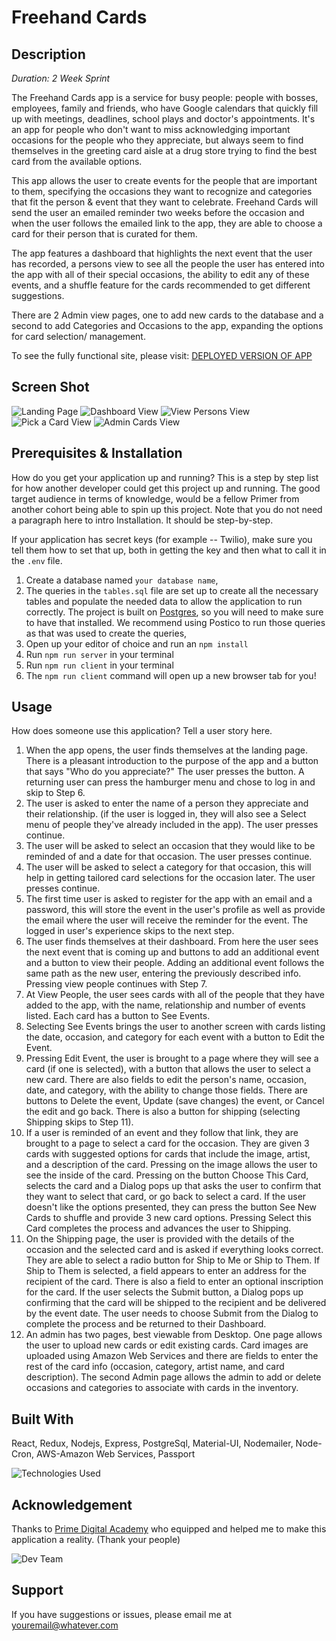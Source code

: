 
# Freehand Cards

## Description

_Duration: 2 Week Sprint_

The Freehand Cards app is a service for busy people: people with bosses, employees, family and friends, who have Google calendars that quickly fill up with meetings, deadlines, school plays and doctor's appointments. It's an app for people who don't want to miss acknowledging important occasions for the people who they appreciate, but always seem to find themselves in the greeting card aisle at a drug store trying to find the best card from the available options. 

This app allows the user to create events for the people that are important to them, specifying the occasions they want to recognize and categories that fit the person & event that they want to celebrate. Freehand Cards will send the user an emailed reminder two weeks before the occasion and when the user follows the emailed link to the app, they are able to choose a card for their person that is curated for them. 

The app features a dashboard that highlights the next event that the user has recorded, a persons view to see all the people the user has entered into the app with all of their special occasions, the ability to edit any of these events, and a shuffle feature for the cards recommended to get different suggestions.

There are 2 Admin view pages, one to add new cards to the database and a second to add Categories and Occasions to the app, expanding the options for card selection/ management.

To see the fully functional site, please visit: [DEPLOYED VERSION OF APP](www.heroku.com)

## Screen Shot

![Landing Page](documentation/images/Freehand-V1.png)
![Dashboard View](documentation/images/Freehand-V4.png)
![View Persons View](documentation/images/Freehand-V6.png)
![Pick a Card View](documentation/images/Freehand-V8.png)
![Admin Cards View](documentation/images/AdminCards.png)



## Prerequisites & Installation

How do you get your application up and running? This is a step by step list for how another developer could get this project up and running. The good target audience in terms of knowledge, would be a fellow Primer from another cohort being able to spin up this project. Note that you do not need a paragraph here to intro Installation. It should be step-by-step.

If your application has secret keys (for example --  Twilio), make sure you tell them how to set that up, both in getting the key and then what to call it in the `.env` file.

1. Create a database named `your database name`,
2. The queries in the `tables.sql` file are set up to create all the necessary tables and populate the needed data to allow the application to run correctly. The project is built on [Postgres](https://www.postgresql.org/download/), so you will need to make sure to have that installed. We recommend using Postico to run those queries as that was used to create the queries, 
3. Open up your editor of choice and run an `npm install`
4. Run `npm run server` in your terminal
5. Run `npm run client` in your terminal
6. The `npm run client` command will open up a new browser tab for you!

## Usage
How does someone use this application? Tell a user story here.

1. When the app opens, the user finds themselves at the landing page. There is a pleasant introduction to the purpose of the app and a button that says "Who do you appreciate?" The user presses the button. A returning user can press the hamburger menu and chose to log in and skip to Step 6.
2. The user is asked to enter the name of a person they appreciate and their relationship. (if the user is logged in, they will also see a Select menu of people they've already included in the app). The user presses continue.
3. The user will be asked to select an occasion that they would like to be reminded of and a date for that occasion. The user presses continue.
4. The user will be asked to select a category for that occasion, this will help in getting tailored card selections for the occasion later. The user presses continue.
5. The first time user is asked to register for the app with an email and a password, this will store the event in the user's profile as well as provide the email where the user will receive the reminder for the event. The logged in user's experience skips to the next step.
6. The user finds themselves at their dashboard. From here the user sees the next event that is coming up and buttons to add an additional event and a button to view their people. Adding an additional event follows the same path as the new user, entering the previously described info. Pressing view people continues with Step 7.
7. At View People, the user sees cards with all of the people that they have added to the app, with the name, relationship and number of events listed. Each card has a button to See Events.
8. Selecting See Events brings the user to another screen with cards listing the date, occasion, and category for each event with a button to Edit the Event.
9. Pressing Edit Event, the user is brought to a page where they will see a card (if one is selected), with a button that allows the user to select a new card. There are also fields to edit the person's name, occasion, date, and category, with the ability to change those fields. There are buttons to Delete the event, Update (save changes) the event, or Cancel the edit and go back. There is also a button for shipping (selecting Shipping skips to Step 11).
10. If a user is reminded of an event and they follow that link, they are brought to a page to select a card for the occasion. They are given 3 cards with suggested options for cards that include the image, artist, and a description of the card. Pressing on the image allows the user to see the inside of the card. Pressing on the button Choose This Card, selects the card and a Dialog pops up that asks the user to confirm that they want to select that card, or go back to select a card. If the user doesn't like the options presented, they can press the button See New Cards to shuffle and provide 3 new card options. Pressing Select this Card completes the process and advances the user to Shipping.
11. On the Shipping page, the user is provided with the details of the occasion and the selected card and is asked if everything looks correct. They are able to select a radio button for Ship to Me or Ship to Them. If Ship to Them is selected, a field appears to enter an address for the recipient of the card. There is also a field to enter an optional inscription for the card. If the user selects the Submit button, a Dialog pops up confirming that the card will be shipped to the recipient and be delivered by the event date. The user needs to choose Submit from the Dialog to complete the process and be returned to their Dashboard.
12. An admin has two pages, best viewable from Desktop. One page allows the user to upload new cards or edit existing cards. Card images are uploaded using Amazon Web Services and there are fields to enter the rest of the card info (occasion, category, artist name, and card description). The second Admin page allows the admin to add or delete occasions and categories to associate with cards in the inventory.


## Built With

React, Redux, Nodejs, Express, PostgreSql, Material-UI, Nodemailer, Node-Cron, AWS-Amazon Web Services, Passport

![Technologies Used](documentation/images/technologies-used.png)



## Acknowledgement
Thanks to [Prime Digital Academy](www.primeacademy.io) who equipped and helped me to make this application a reality. (Thank your people)

![Dev Team](documentation/images/dev-team.png)

## Support
If you have suggestions or issues, please email me at [youremail@whatever.com](www.google.com)